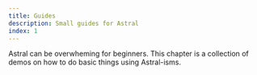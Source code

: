 ```yaml
---
title: Guides
description: Small guides for Astral
index: 1
---
```


Astral can be overwheming for beginners. This chapter is a collection of demos
on how to do basic things using Astral-isms.
